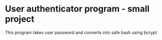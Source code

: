 # User authenticator program - small project
This program takes user password and converts into safe hash using bcrypt